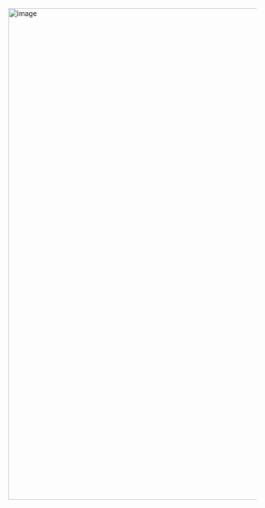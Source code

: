 <img width="957" height="996" alt="image" src="https://github.com/user-attachments/assets/97d04d52-e82d-437d-bf89-4554877085e8" />
